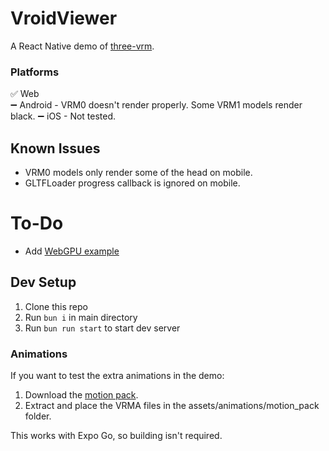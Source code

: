 # VroidViewer
A React Native demo of [three-vrm](https://github.com/pixiv/three-vrm).

### Platforms
✅ Web  
➖ Android - VRM0 doesn't render properly. Some VRM1 models render black. 
➖ iOS - Not tested.

## Known Issues
- VRM0 models only render some of the head on mobile.
- GLTFLoader progress callback is ignored on mobile.

# To-Do
- Add [WebGPU example](https://github.com/wcandillon/react-native-webgpu)

## Dev Setup
1. Clone this repo
2. Run `bun i` in main directory
3. Run `bun run start` to start dev server

### Animations
If you want to test the extra animations in the demo:  

1. Download the [motion pack](https://vroid.booth.pm/items/5512385).
2. Extract and place the VRMA files in the assets/animations/motion_pack folder.

This works with Expo Go, so building isn't required.